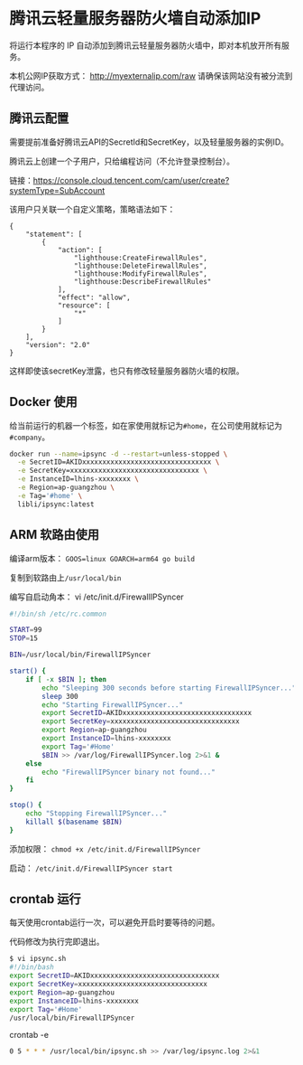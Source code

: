 # 腾讯云轻量服务器防火墙自动添加IP

将运行本程序的 IP 自动添加到腾讯云轻量服务器防火墙中，即对本机放开所有服务。

本机公网IP获取方式：
http://myexternalip.com/raw
请确保该网站没有被分流到代理访问。

## 腾讯云配置
需要提前准备好腾讯云API的SecretId和SecretKey，以及轻量服务器的实例ID。

腾讯云上创建一个子用户，只给编程访问（不允许登录控制台）。

链接：https://console.cloud.tencent.com/cam/user/create?systemType=SubAccount

该用户只关联一个自定义策略，策略语法如下：
```
{
    "statement": [
        {
            "action": [
                "lighthouse:CreateFirewallRules",
                "lighthouse:DeleteFirewallRules",
                "lighthouse:ModifyFirewallRules",
                "lighthouse:DescribeFirewallRules"
            ],
            "effect": "allow",
            "resource": [
                "*"
            ]
        }
    ],
    "version": "2.0"
}
```

这样即使该secretKey泄露，也只有修改轻量服务器防火墙的权限。

## Docker 使用

给当前运行的机器一个标签，如在家使用就标记为`#home`，在公司使用就标记为`#company`。

```bash
docker run --name=ipsync -d --restart=unless-stopped \
  -e SecretID=AKIDxxxxxxxxxxxxxxxxxxxxxxxxxxxxxxxx \
  -e SecretKey=xxxxxxxxxxxxxxxxxxxxxxxxxxxxxxxx \
  -e InstanceID=lhins-xxxxxxxx \
  -e Region=ap-guangzhou \
  -e Tag='#home' \
  libli/ipsync:latest
```

## ARM 软路由使用
编译arm版本：
`GOOS=linux GOARCH=arm64 go build`

复制到软路由上`/usr/local/bin`

编写自启动角本：
vi /etc/init.d/FirewallIPSyncer

```bash
#!/bin/sh /etc/rc.common

START=99
STOP=15

BIN=/usr/local/bin/FirewallIPSyncer

start() {
    if [ -x $BIN ]; then
        echo "Sleeping 300 seconds before starting FirewallIPSyncer..."
        sleep 300
        echo "Starting FirewallIPSyncer..."
        export SecretID=AKIDxxxxxxxxxxxxxxxxxxxxxxxxxxxxxxxx
        export SecretKey=xxxxxxxxxxxxxxxxxxxxxxxxxxxxxxxx
        export Region=ap-guangzhou
        export InstanceID=lhins-xxxxxxxx
        export Tag='#Home'
        $BIN >> /var/log/FirewallIPSyncer.log 2>&1 &
    else
        echo "FirewallIPSyncer binary not found..."
    fi
}

stop() {
    echo "Stopping FirewallIPSyncer..."
    killall $(basename $BIN)
}
```

添加权限：
`chmod +x /etc/init.d/FirewallIPSyncer`

启动：
`/etc/init.d/FirewallIPSyncer start`

## crontab 运行
每天使用crontab运行一次，可以避免开启时要等待的问题。

代码修改为执行完即退出。

```bash
$ vi ipsync.sh
#!/bin/bash
export SecretID=AKIDxxxxxxxxxxxxxxxxxxxxxxxxxxxxxxxx
export SecretKey=xxxxxxxxxxxxxxxxxxxxxxxxxxxxxxxx
export Region=ap-guangzhou
export InstanceID=lhins-xxxxxxxx
export Tag='#Home'
/usr/local/bin/FirewallIPSyncer
```

crontab -e
```bash
0 5 * * * /usr/local/bin/ipsync.sh >> /var/log/ipsync.log 2>&1
```